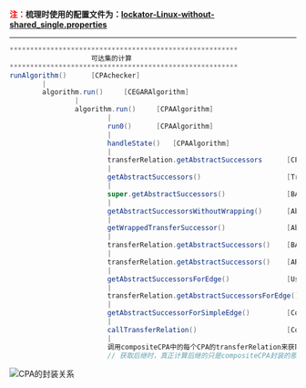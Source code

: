 **<font color=red>注：</font>梳理时使用的配置文件为：[lockator-Linux-without-shared_single.properties](/home/mujueke/Documents/javaCode/cpachecker-CPALockator-combat-mode/config/MyConfigure/both)**

***

```java
********************************************************
    				可达集的计算
********************************************************
runAlgorithm()		[CPAchecker]
    	|
    	algorithm.run()		[CEGARAlgorithm]
    			|
    			algorithm.run()		[CPAAlgorithm]
    					|
    					run0()		[CPAAlgorithm]
    					|
    					handleState()	[CPAAlgorithm]
    					|
    					transferRelation.getAbstractSuccessors		[CPAAlgorithm]
    					|
    					getAbstractSuccessors()						[TransferRelation, this == BAMTransferRelation]
    					|
    					super.getAbstractSuccessors()				[BAMTransferRelation]
    					|	
    					getAbstractSuccessorsWithoutWrapping()		[AbstractBAMTransferRelation, this == BAMTransferRelation]
    					|
    					getWrappedTransferSuccessor()				[AbstractBAMTransferRelation, this == BAMTransferRelation]
    					|
    					transferRelation.getAbstractSuccessors()	[BAMTransferRelation]
    					|
    					transferRelation.getAbstractSuccessors()	[ARGTransferRelation]
    					|
    					getAbstractSuccessorsForEdge()				[UsageTransferRelation]
    					|
    					transferRelation.getAbstractSuccessorsForEdge()		[UsageTransferRelation]
    					|
    					getAbstractSuccessorForSimpleEdge()			[CompositeTransferRelation]
    					|
    					callTransferRelation()						[CompositeTransferRelation]
    					|
    					调用compositeCPA中的每个CPA的transferRelation来获取相应的后继
    					// 获取后继时，真正计算后继的只是compositeCPA封装的那些CPA，compositeCPA之上的CPA只是调用了相应的transferRelation
```

<img src="https://i.loli.net/2021/11/29/NpoLrJqHB3mQ56A.png" alt="CPA的封装关系"  />


